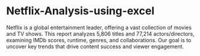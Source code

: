 # Netflix-Analysis-using-excel
Netflix is a global entertainment leader, offering a vast collection of movies and TV shows. This report analyzes 5,806 titles and 77,214 actors/directors, examining IMDb scores, runtime, genres, and collaborations. Our goal is to uncover key trends that drive content success and viewer engagement.
